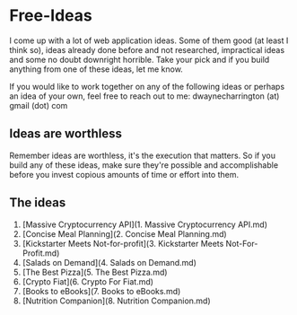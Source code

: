Free-Ideas
==========

I come up with a lot of web application ideas. Some of them good (at least I think so), ideas already done before and not researched, impractical ideas and some no doubt downright horrible. Take your pick and if you build anything from one of these ideas, let me know.

If you would like to work together on any of the following ideas or perhaps an idea of your own, feel free to reach out to me: dwaynecharrington (at) gmail (dot) com

## Ideas are worthless

Remember ideas are worthless, it's the execution that matters. So if you build any of these ideas, make sure they're possible and accomplishable before you invest copious amounts of time or effort into them.

## The ideas

1. [Massive Cryptocurrency API](1. Massive Cryptocurrency API.md)
2. [Concise Meal Planning](2. Concise Meal Planning.md)
3. [Kickstarter Meets Not-for-profit](3. Kickstarter Meets Not-For-Profit.md)
4. [Salads on Demand](4. Salads on Demand.md)
5. [The Best Pizza](5. The Best Pizza.md)
6. [Crypto <For> Fiat](6. Crypto For Fiat.md)
7. [Books to eBooks](7. Books to eBooks.md)
8. [Nutrition Companion](8. Nutrition Companion.md)
